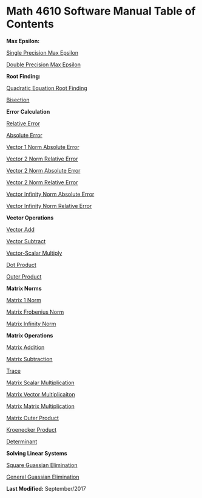 # Math 4610 Software Manual Table of Contents

**Max Epsilon:**

   [Single Precision Max Epsilon](https://github.com/Shichimenchou/math4610/blob/master/HW1/Problem1/smaceps.md)
   
   [Double Precision Max Epsilon](https://github.com/Shichimenchou/math4610/blob/master/HW1/Problem1/dmaceps.md)


**Root Finding:**

   [Quadratic Equation Root Finding](https://github.com/Shichimenchou/math4610/blob/master/HW1/Problem7/rootFinder.md)
   
   [Bisection](https://github.com/Shichimenchou/math4610/blob/master/HW2/Problem5/hw2-5.md)

**Error Calculation**

   [Relative Error](https://github.com/Shichimenchou/math4610/blob/master/HW2/Problem1/hw2-1-rel.md)
   
   [Absolute Error](https://github.com/Shichimenchou/math4610/blob/master/HW2/Problem1/hw2-1-abs.md)
   
   [Vector 1 Norm Absolute Error](https://github.com/Shichimenchou/math4610/blob/master/HW3/Problem2/absErr1.md)

   [Vector 2 Norm Relative Error](https://github.com/Shichimenchou/math4610/blob/master/HW3/Problem2/relErr1.md)
 
   [Vector 2 Norm Absolute Error](https://github.com/Shichimenchou/math4610/blob/master/HW3/Problem2/absErr2.md)

   [Vector 2 Norm Relative Error](https://github.com/Shichimenchou/math4610/blob/master/HW3/Problem2/relErr2.md)
 
   [Vector Infinity Norm Absolute Error](https://github.com/Shichimenchou/math4610/blob/master/HW3/Problem2/absErrInf.md)

   [Vector Infinity Norm Relative Error](https://github.com/Shichimenchou/math4610/blob/master/HW3/Problem2/relErrInf.md)

**Vector Operations**

   [Vector Add](https://github.com/Shichimenchou/math4610/blob/master/HW3/Problem3/vecAdd.md)
   
   [Vector Subtract](https://github.com/Shichimenchou/math4610/blob/master/HW3/Problem3/vecSub.md)
   
   [Vector-Scalar Multiply](https://github.com/Shichimenchou/math4610/blob/master/HW3/Problem3/vecScalMul.md)
   
   [Dot Product](https://github.com/Shichimenchou/math4610/blob/master/HW3/Problem3/dotProd.md)
   
   [Outer Product](https://github.com/Shichimenchou/math4610/blob/master/HW3/Problem3/outerProd.md)

**Matrix Norms**

   [Matrix 1 Norm](https://github.com/Shichimenchou/math4610/blob/master/HW3/Problem4/oneNormMat.md)
   
   [Matrix Frobenius Norm](https://github.com/Shichimenchou/math4610/blob/master/HW3/Problem4/frobNormMat.md)
   
   [Matrix Infinity Norm](https://github.com/Shichimenchou/math4610/blob/master/HW3/Problem4/infNormMat.md)
   
**Matrix Operations**

   [Matrix Addition](https://github.com/Shichimenchou/math4610/blob/master/HW3/Problem5/matAdd.md)
   
   [Matrix Subtraction](https://github.com/Shichimenchou/math4610/blob/master/HW3/Problem5/matSub.md)
   
   [Trace](https://github.com/Shichimenchou/math4610/blob/master/HW3/Problem5/trace.md)
   
   [Matrix Scalar Multiplication](https://github.com/Shichimenchou/math4610/blob/master/HW3/Problem5/matScalMul.md)
   
   [Matrix Vector Multiplicaiton](https://github.com/Shichimenchou/math4610/blob/master/HW3/Problem5/matVecMul.md)
   
   [Matrix Matrix Multiplication](https://github.com/Shichimenchou/math4610/blob/master/HW3/Problem5/matMul.md)
   
   [Matrix Outer Product](https://github.com/Shichimenchou/math4610/blob/master/HW3/Problem6/matOutProd.md)
   
   [Kroenecker Product](https://github.com/Shichimenchou/math4610/blob/master/HW3/Problem6/KroeProd.md)
   
   [Determinant](https://github.com/Shichimenchou/math4610/blob/master/HW3/Problem6/determinant.md)
   
**Solving Linear Systems**

   [Square Guassian Elimination](https://github.com/Shichimenchou/math4610/blob/master/HW4/Problem1/GuassianElimination.md)
   
   [General Guassian Elimination](https://github.com/Shichimenchou/math4610/blob/master/HW4/Problem2/GeneralGuassianElimination.md)

**Last Modified:** September/2017
